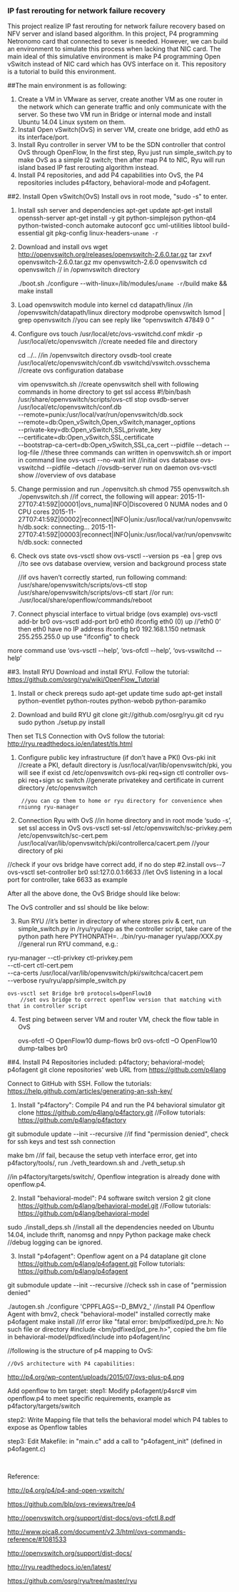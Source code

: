 ### IP fast rerouting for network failure recovery


This project realize IP fast rerouting for network failure recovery based on NFV server and island based algorithm.
In this project, P4 programming Netronomo card that connected to sever is needed. However, we can build an environment to simulate this process when lacking that NIC card.
The main ideal of this simulative environment is make P4 programming Open vSwitch instead of NIC card which has OVS interface on it.
This repository is a tutorial to build this environment.


##The main environment is as following:
1. Create a VM in VMware as server, create another VM as one router in the network which can generate traffic and only communicate with the server.
So these two VM run in Bridge or internal mode and install Ubuntu 14.04 Linux system on them.
2. Install Open vSwitch(OvS) in server VM, create one bridge, add eth0 as its interface/port.
3. Install Ryu controller in server VM to be the SDN controller that control OvS through OpenFlow,
	In the first step, Ryu just run simple_switch.py to make OvS as a simple l2 switch; then after map P4 to NIC, Ryu will run island based IP fast rerouting algorithm instead.
4. Install P4 repositories, and add P4 capabilities into OvS, the P4 repositories includes p4factory, behavioral-mode and p4ofagent.


##2. Install Open vSwitch(OvS)
Install ovs in root mode, "sudo -s" to enter.

1. Install ssh server and dependencies
	apt-get update
	apt-get install openssh-server
	apt-get install -y git python-simplejson python-qt4 python-twisted-conch automake autoconf gcc uml-utilities libtool build-essential git pkg-config linux-headers-`uname -r`
	
2. Download and install ovs
	wget http://openvswitch.org/releases/openvswitch-2.6.0.tar.gz
	tar zxvf openvswitch-2.6.0.tar.gz
	mv openvswitch-2.6.0 openvswitch
	cd openvswitch
// in /opwnvswitch directory
	
	./boot.sh
	./configure --with-linux=/lib/modules/`uname -r`/build
	make && make install
	
3. Load openvswitch module into kernel
cd datapath/linux
//in /openvswitch/datapath/linux directory
	modprobe openvswitch
	lsmod | grep openvswitch
		//you can see reply like “openvswitch            47849  0 ”
	
4. Configure ovs
	touch /usr/local/etc/ovs-vswitchd.conf
	mkdir -p /usr/local/etc/openvswitch
		//create needed file and directory
	
	cd ../..
		//in /openvswitch directory
	ovsdb-tool create /usr/local/etc/openvswitch/conf.db  vswitchd/vswitch.ovsschema
		//create ovs configuration database
	
	vim openvswitch.sh
		//create openvswitch shell with following commands in home directory to get ssl access
		#!/bin/bash
		/usr/share/openvswitch/scripts/ovs-ctl stop
ovsdb-server /usr/local/etc/openvswitch/conf.db \
				--remote=punix:/usr/local/var/run/openvswitch/db.sock \
				--remote=db:Open_vSwitch,Open_vSwitch,manager_options \
				--private-key=db:Open_vSwitch,SSL,private_key \
				--certificate=db:Open_vSwitch,SSL,certificate \
				--bootstrap-ca-cert=db:Open_vSwitch,SSL,ca_cert --pidfile --detach --log-file
		//these three commands can written in openvswitch.sh or import in command line
		ovs-vsctl --no-wait init
			//initial ovs database
		ovs-vswitchd --pidfile –detach
			//ovsdb-server run on daemon
		ovs-vsctl show
			//overview of ovs database
 
	
5. Change permission and run ./openvsitch.sh
	chmod 755 openvswitch.sh
	./openvswitch.sh
		//if correct, the following will appear:
		2015-11-27T07:41:59Z|00001|ovs_numa|INFO|Discovered 0 NUMA nodes and 0 CPU cores
		2015-11-27T07:41:59Z|00002|reconnect|INFO|unix:/usr/local/var/run/openvswitch/db.sock: connecting…
		2015-11-27T07:41:59Z|00003|reconnect|INFO|unix:/usr/local/var/run/openvswitch/db.sock: connected
		
6. Check ovs state
	ovs-vsctl show
	ovs-vsctl --version
	ps -ea | grep ovs
		//to see ovs database overview, version and background process state
	
	//if ovs haven’t correctly started, run following command:
	/usr/share/openvswitch/scripts/ovs-ctl stop
	/usr/share/openvswitch/scripts/ovs-ctl start
	//or run: ./usr/local/share/openflow/commands/reboot
	
7. Connect physcial interface to virtual bridge (ovs example)
	ovs-vsctl add-br br0
	ovs-vsctl add-port br0 eth0
	ifconfig eth0 (0) up
		//’eth0 0’ then eth0 have no IP address
	ifconfig br0 192.168.1.150 netmask 255.255.255.0 up
		use "ifconfig" to check
 
 

more command use ‘ovs-vsctl --help’, ‘ovs-ofctl --help’, ‘ovs-vswitchd --help’


##3. Install RYU
Download and install RYU. Follow the tutorial:
https://github.com/osrg/ryu/wiki/OpenFlow_Tutorial

1. Install or check prereqs
	sudo apt-get update
	time sudo apt-get install python-eventlet python-routes python-webob python-paramiko
	
2. Download and build RYU
	git clone git://github.com/osrg/ryu.git 
	cd ryu
	sudo python ./setup.py install

Then set TLS Connection with OvS follow the tutorial: 
http://ryu.readthedocs.io/en/latest/tls.html

1. Configure public key infrastructure (if don’t have a PKI)
	Ovs-pki init
//create a PKI, default directory is /usr/local/var/lib/openvswitch/pki, you will see if exist
	cd /etc/openvswitch
ovs-pki req+sign ctl controller
ovs-pki req+sign sc switch
		//generate privatekey and certificate in current directory /etc/openvswitch
 
		//you can cp them to home or ryu directory for convenience when rniunng ryu-manager

2. Connection Ryu with OvS
	//in home directory and in root mode ‘sudo -s’, set ssl access in OvS
ovs-vsctl set-ssl /etc/openvswitch/sc-privkey.pem \
/etc/openvswitch/sc-cert.pem \
/usr/local/var/lib/openvswitch/pki/controllerca/cacert.pem     //your directory of pki

//check if your ovs bridge have correct add, if no do step #2.install ovs--7
ovs-vsctl set-controller br0 ssl:127.0.0.1:6633
	//let OvS listening in a local port for controller, take 6633 as example

After all the above done, the OvS Bridge should like below:
 

The OvS controller and ssl should be like below:
 

3. Run RYU
	//it’s better in directory of where stores priv & cert, run simple_switch.py in /ryu/ryu/app as the controller script, take care of the python path here
	PYTHONPATH=. ./bin/ryu-manager ryu/app/XXX.py	//general run RYU command, e.g.:

ryu-manager --ctl-privkey ctl-privkey.pem \
--ctl-cert ctl-cert.pem \
--ca-certs /usr/local/var/lib/openvswitch/pki/switchca/cacert.pem \
--verbose ryu/ryu/app/simple_switch.py
 

	ovs-vsctl set Bridge br0 protocols=OpenFlow10
		//set ovs bridge to correct openflow version that matching with that in controller script

4. Test ping between server VM and router VM, check the flow table in OvS
 
 

	ovs-ofctl –O OpenFlow10 dump-flows br0
	ovs-ofctl –O OpenFlow10 dump-talbes br0
 


##4. Install P4
Repositories included: p4factory; behavioral-model; p4ofagent
git clone repositories' web URL from https://github.com/p4lang
      
Connect to GitHub with SSH. Follow the tutorials:
https://help.github.com/articles/generating-an-ssh-key/


1. Install "p4factory": Compile P4 and run the P4 behavioral simulator
git clone https://github.com/p4lang/p4factory.git
//Follow tutorials: https://github.com/p4lang/p4factory

git submodule update --init --recursive
//if find "permission denied", check for ssh keys and test ssh connection
      
make bm
//if fail, because the setup veth interface error, get into p4factory/tools/, run ./veth_teardown.sh and ./veth_setup.sh
	  
//in p4factory/targets/switch/, Openflow integration is already done with openflow.p4. 
      
2. Install "behavioral-model": P4 software switch version 2
git clone https://github.com/p4lang/behavioral-model.git
//Follow tutorials: https://github.com/p4lang/behavioral-model

sudo ./install_deps.sh
//install all the dependencies needed on Ubuntu 14.04, include thrift, nanomsg and nnpy Python package
make check
//debug logging can be ignored.

3. Install "p4ofagent": Openflow agent on a P4 dataplane
git clone https://github.com/p4lang/p4ofagent.git
Follow tutorials: https://github.com/p4lang/p4ofagent

git submodule update --init --recursive
//check ssh in case of "permission denied"
        
./autogen.sh
./configure 'CPPFLAGS=-D_BMV2_'
//install P4 Openflow Agent with bmv2, check "behavioral-model" installed correctly
make p4ofagent
make install
//if error like "fatal error: bm/pdfixed/pd_pre.h: No such file or directory #include <bm/pdfixed/pd_pre.h>", copied the bm file in behavioral-model/pdfixed/include into p4ofagent/inc

//following is the structure of p4 mapping to OvS:
 
	//OvS architecture with P4 capabilities:
http://p4.org/wp-content/uploads/2015/07/ovs-plus-p4.png


Add openflow to bm target:
step1:
Modify p4ofagent/p4src# vim openflow.p4 to meet specific requirements, example as p4factory/targets/switch
      
step2:
Write Mapping file that tells the behavioral model which P4 tables to expose as Openflow tables
	
step3:
Edit Makefile: in "main.c" add a call to "p4ofagent_init" (defined in p4ofagent.c)
      
	

 

Reference:

http://p4.org/p4/p4-and-open-vswitch/

https://github.com/blp/ovs-reviews/tree/p4

http://openvswitch.org/support/dist-docs/ovs-ofctl.8.pdf

http://www.pica8.com/document/v2.3/html/ovs-commands-reference/#1081533

http://openvswitch.org/support/dist-docs/

http://ryu.readthedocs.io/en/latest/

https://github.com/osrg/ryu/tree/master/ryu




